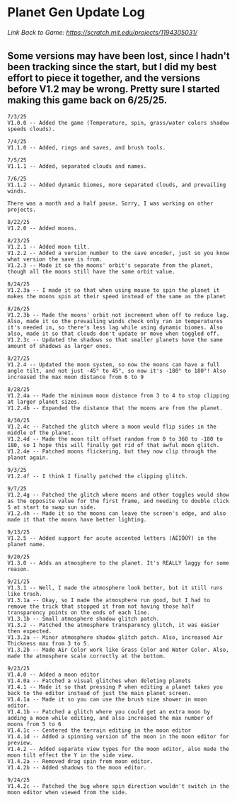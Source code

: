 # Planet Gen Update Log
###### Link Back to Game: https://scratch.mit.edu/projects/1194305031/
## Some versions may have been lost, since I hadn't been tracking since the start, but I did my best effort to piece it together, and the versions before V1.2 may be wrong. Pretty sure I started making this game back on 6/25/25.
~~~~~~~~~~~~
7/3/25
V1.0.0 -- Added the game (Temperature, spin, grass/water colors shadow speeds clouds).
~~~~~~~~~~~~
~~~~~~~~~~~~
7/4/25
V1.1.0 -- Added, rings and saves, and brush tools.
~~~~~~~~~~~~
~~~~~~~~~~~~
7/5/25
V1.1.1 -- Added, separated clouds and names.
~~~~~~~~~~~~
~~~~~~~~~~~~
7/6/25
V1.1.2 -- Added dynamic biomes, more separated clouds, and prevailing winds.
~~~~~~~~~~~~
~~~~~~~~~~~~
There was a month and a half pause. Sorry, I was working on other projects.
~~~~~~~~~~~~
~~~~~~~~~~~~
8/22/25 
V1.2.0 -- Added moons.
~~~~~~~~~~~~
~~~~~~~~~~~~
8/23/25
V1.2.1 -- Added moon tilt.
V1.2.2 -- Added a version number to the save encoder, just so you know what version the save is from.
V1.2.3 -- Made it so the moons' orbit's separate from the planet, though all the moons still have the same orbit value.
~~~~~~~~~~~~
~~~~~~~~~~~~
8/24/25
V1.2.3a -- I made it so that when using mouse to spin the planet it makes the moons spin at their speed instead of the same as the planet
~~~~~~~~~~~~
~~~~~~~~~~~~
8/26/25
V1.2.3b -- Made the moons' orbit not increment when off to reduce lag. Also, made it so the prevailing winds check only ran in temperatures it's needed in, so there's less lag while using dynamic biomes. Also also, made it so that clouds don't update or move when toggled off.
V1.2.3c -- Updated the shadows so that smaller planets have the same amount of shadows as larger ones.
~~~~~~~~~~~~
~~~~~~~~~~~~
8/27/25
V1.2.4 -- Updated the moon system, so now the moons can have a full angle tilt, and not just -45° to 45°, so now it's -180° to 180°! Also increased the max moon distance from 6 to 9
~~~~~~~~~~~~
~~~~~~~~~~~~
8/28/25
V1.2.4a -- Made the minimum moon distance from 3 to 4 to stop clipping at larger planet sizes.
V1.2.4b -- Expanded the distance that the moons are from the planet.
~~~~~~~~~~~~
~~~~~~~~~~~~
8/30/25
V1.2.4c -- Patched the glitch where a moon would flip sides in the middle of the planet.
V1.2.4d -- Made the moon tilt offset random from 0 to 360 to -180 to 180, so I hope this will finally get rid of that awful moon glitch.
V1.2.4e -- Patched moons flickering, but they now clip through the planet again.
~~~~~~~~~~~~
~~~~~~~~~~~~
9/3/25
V1.2.4f -- I think I finally patched the clipping glitch.
~~~~~~~~~~~~
~~~~~~~~~~~~
9/7/25
V1.2.4g -- Patched the glitch where moons and other toggles would show as the opposite value for the first frame, and needing to double click S at start to swap sun side.
V1.2.4h -- Made it so the moons can leave the screen's edge, and also made it that the moons have better lighting.
~~~~~~~~~~~~
~~~~~~~~~~~~
9/13/25
V1.2.5 -- Added support for acute accented letters (ÁÉÍÓÚÝ) in the planet name.
~~~~~~~~~~~~
~~~~~~~~~~~~
9/20/25
V1.3.0 -- Adds an atmosphere to the planet. It's REALLY laggy for some reason.
~~~~~~~~~~~~
~~~~~~~~~~~~
9/21/25
V1.3.1 -- Well, I made the atmosphere look better, but it still runs like trash.
V1.3.1a -- Okay, so I made the atmosphere run good, but I had to remove the trick that stopped it from not having those half transparency points on the ends of each line.
V1.3.1b -- Small atmosphere shadow glitch patch.
V1.3.2 -- Patched the atmosphere transparency glitch, it was easier then expected.
V1.3.2a -- Minor atmosphere shadow glitch patch. Also, increased Air Thickness max from 3 to 5.
V1.3.2b -- Made Air Color work like Grass Color and Water Color. Also, made the atmosphere scale correctly at the bottom.
~~~~~~~~~~~~
~~~~~~~~~~~~
9/23/25
V1.4.0 -- Added a moon editor
V1.4.0a -- Patched a visual glitches when deleting planets
V1.4.1 -- Made it so that pressing P when editing a planet takes you back to the editor instead of just the main planet screen.
V1.4.1a -- Made it so you can use the brush size shower in moon editor.
V1.4.1b -- Patched a glitch where you could get an extra moon by adding a moon while editing, and also increased the max number of moons from 5 to 6 
V1.4.1c -- Centered the terrain editing in the moon editor
V1.4.1d -- Added a spinning version of the moon in the moon editor for preview.
V1.4.2 -- Added separate view types for the moon editor, also made the moon tilt effect the Y in the side view.
V1.4.2a -- Removed drag spin from moon editor.
V1.4.2b -- Added shadows to the moon editor.
~~~~~~~~~~~~
~~~~~~~~~~~~
9/24/25
V1.4.2c -- Patched the bug where spin direction wouldn't switch in the moon editor when viewed from the side.
